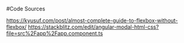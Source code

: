 #Code Sources

https://kyusuf.com/post/almost-complete-guide-to-flexbox-without-flexbox/
https://stackblitz.com/edit/angular-modal-html-css?file=src%2Fapp%2Fapp.component.ts